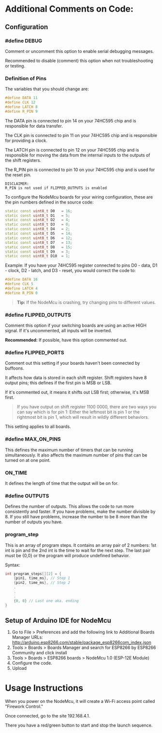 # Additional Comments on Code:

## Configuration

### #define DEBUG

Comment or uncomment this option to enable serial debugging messages. 

Recommended to disable (comment) this option when not troubleshooting or testing.

### Definition of Pins

The variables that you should change are:

```cpp
#define DATA 11
#define CLK 12
#define LATCH 8
#define R_PIN 9
```

The DATA pin is connected to pin 14 on your 74HC595 chip and is responsible for data transfer.

The CLK pin is connected to pin 11 on your 74HC595 chip and is responsible for providing a clock.

The LATCH pin is connected to pin 12 on your 74HC595 chip and is responsible for moving the data from the internal inputs to the outputs of the shift registers.

The R_PIN pin is connected to pin 10 on your 74HC595 chip and is used for the reset pin.

```
DISCLAIMER:
R_PIN is not used if FLIPPED_OUTPUTS is enabled
```

To configure the NodeMcu boards for your wiring configuration, these are the pin numbers defined in the source code:

```cpp
static const uint8_t D0   = 16;
static const uint8_t D1   = 5;
static const uint8_t D2   = 4;
static const uint8_t D3   = 0;
static const uint8_t D4   = 2;
static const uint8_t D5   = 14;
static const uint8_t D6   = 12;
static const uint8_t D7   = 13;
static const uint8_t D8   = 15;
static const uint8_t D9   = 3;
static const uint8_t D10  = 1;
```

Example: If you have your 74HC595 register connected to pins D0 - data, D1 - clock, D2 - latch, and D3 - reset, you would correct the code to:

```cpp
#define DATA 16
#define CLK 5
#define LATCH 4
#define R_PIN 0
```

> **Tip:** If the NodeMcu is crashing, try changing pins to different values.

### #define FLIPPED_OUTPUTS

Comment this option if your switching boards are using an active HIGH signal. If it's uncommented, all inputs will be inverted.

**Recommended:** If possible, have this option commented out.

### #define FLIPPED_PORTS

Comment out this setting if your boards haven't been connected by buffoons.

It affects how data is stored in each shift register. Shift registers have 8 output pins; this defines if the first pin is MSB or LSB.

If it's commented out, it means it shifts out LSB first; otherwise, it's MSB first.

> If you have output on shift register 1100 0000, there are two ways you can say which is for pin 1: Either the leftmost bit is pin 1 or the rightmost bit is pin 1, which will result in wildly different behaviors.

This setting applies to all boards.

### #define MAX_ON_PINS

This defines the maximum number of timers that can be running simultaneously. It also affects the maximum number of pins that can be turned on at one point.

### ON_TIME

It defines the length of time that the output will be on for.

### #define OUTPUTS 

Defines the number of outputs. This allows the code to run more consistently and faster. If you have problems, make the number divisible by 8. If you still have problems, increase the number to be 8 more than the number of outputs you have.

### program_step

This is an array of program steps. It contains an array pair of 2 numbers: 1st int is pin and the 2nd int is the time to wait for the next step. The last pair must be {0,0} or the program will produce undefined behavior.

Syntax:

```cpp
int program_steps[][2] = {
    {pin1, time_ms}, // Step 1
    {pin2, time_ms}, // Step 2
    .
    .
    .
    {0, 0} // Last one aka. ending
}
```

## Setup of Arduino IDE for NodeMcu

1. Go to File > Preferences and add the following link to Additional Boards Manager URLs: http://arduino.esp8266.com/stable/package_esp8266com_index.json
2. Tools > Boards > Boards Manager and search for ESP8266 by ESP8266 Community and click install
3. Tools > Boards > ESP8266 boards > NodeMcu 1.0 (ESP-12E Module)
4. Configure the code.
5. Upload

# Usage Instructions

When you power on the NodeMcu, it will create a Wi-Fi access point called "Firework Control."

Once connected, go to the site 192.168.4.1.

There you have a red/green button to start and stop the launch sequence.
```
